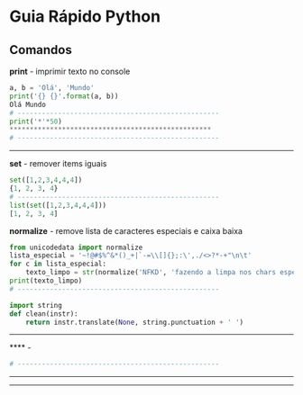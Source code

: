 

# Guia Rápido Python
## Comandos

**print** - imprimir texto no console
```python
a, b = 'Olá', 'Mundo'
print('{} {}'.format(a, b))
Olá Mundo
# --------------------------------------------------
print('*'*50)
**************************************************
# --------------------------------------------------
```
---
**set** - remover items iguais
```python
set([1,2,3,4,4,4])
{1, 2, 3, 4}
# --------------------------------------------------
list(set([1,2,3,4,4,4]))
[1, 2, 3, 4]
```

**normalize** - remove lista de caracteres especiais e caixa baixa
```python
from unicodedata import normalize
lista_especial = '~!@#$%^&*()_+|`-=\\[]{};:\',./<>?*-+"\n\t'
for c in lista_especial:
	texto_limpo = str(normalize('NFKD', 'fazendo a limpa nos chars especiais áàãâäéèêëíìîïóòõôöúùûüçñÀÁÃÂÉÊÍÓÕÔÚÜÇ~!@#$%^&*()_+|`-=\\[]{};:\',./<>?*-+').encode('ASCII', 'ignore').decode('ASCII')).lower().replace(c, '')
print(texto_limpo)
# --------------------------------------------------
```

```python
import string
def clean(instr):
    return instr.translate(None, string.punctuation + ' ')
```

---
**** - 
```python
# --------------------------------------------------
```
---



---

<!--stackedit_data:
eyJoaXN0b3J5IjpbLTM4OTAwMDc4NCwtMTM0OTY0MTUzOCwtNz
kzMTkyNDksLTEzMDc1NDkwOTRdfQ==
-->